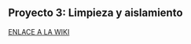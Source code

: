 ## Proyecto 3: Limpieza y aislamiento

[ENLACE A LA WIKI](https://github.com/IES-Rafael-Alberti/grupo4-company/wiki)
